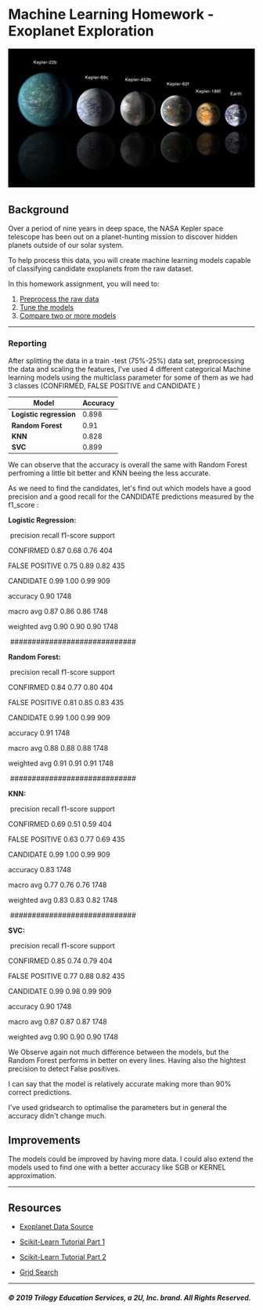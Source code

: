 # Machine Learning Homework - Exoplanet Exploration

![exoplanets.jpg](Images/exoplanets.jpg)

## Background

Over a period of nine years in deep space, the NASA Kepler space telescope has been out on a planet-hunting mission to discover hidden planets outside of our solar system.

To help process this data, you will create machine learning models capable of classifying candidate exoplanets from the raw dataset.

In this homework assignment, you will need to:

1. [Preprocess the raw data](#Preprocessing)
2. [Tune the models](#Tune-Model-Parameters)
3. [Compare two or more models](#Evaluate-Model-Performance)

- - -

### Reporting

After splitting the data in a train -test (75%-25%) data set, preprocessing the data and scaling the features, I've used 4 different categorical Machine learning models using the multiclass parameter for some of them as we had 3 classes (CONFIRMED, FALSE POSITIVE and CANDIDATE ) 

| Model                   | Accuracy |
| ----------------------- | -------- |
| **Logistic regression** | 0.898    |
| **Random Forest**       | 0.91     |
| **KNN**                 | 0.828    |
| **SVC**                 | 0.899    |

We can observe that the accuracy is overall the same with Random Forest perfroming a little bit better and KNN beeing the less accurate.

As we need to find the candidates, let's find out which models have a good precision and a good recall for the CANDIDATE predictions measured by the f1_score :

**Logistic Regression:**

​                				precision    recall     f1-score   support      

CONFIRMED             0.87          0.68         0.76       404

FALSE POSITIVE       0.75          0.89         0.82       435     

CANDIDATE              0.99           1.00         0.99       909       

accuracy                                                        0.90      1748     

macro avg                0.87            0.86         0.86       1748  

weighted avg            0.90           0.90          0.90      1748

​															#############################

**Random Forest:**

​                				precision    recall     f1-score   support      

CONFIRMED      		   0.84      0.77        0.80           404 

FALSE POSITIVE      	 0.81      0.85         0.83           435     

CANDIDATE       		   0.99      1.00         0.99           909       

accuracy                                                       0.91        1748     

macro avg    			     0.88      0.88          0.88        1748  

weighted avg                0.91      0.91           0.91       1748

​															#############################

**KNN:**

​                				precision    recall     f1-score   support      

CONFIRMED              0.69           0.51      0.59          404 

FALSE POSITIVE        0.63           0.77       0.69          435     

CANDIDATE               0.99           1.00       0.99         909       

accuracy                                                      0.83       1748     

macro avg                  0.77          0.76         0.76       1748  

weighted avg              0.83           0.83      0.82       1748

​															#############################

**SVC:**

​                				precision    recall     f1-score   support      

CONFIRMED                0.85        0.74        0.79       404 

FALSE POSITIVE           0.77        0.88       0.82       435     

CANDIDATE                  0.99        0.98       0.99       909       

accuracy                                                      0.90      1748     

macro avg                    0.87       0.87         0.87       1748  

weighted avg                0.90      0.90         0.90      1748



We Observe again not much difference between the models, but the Random Forest performs in better on every lines. Having also the hightest precision to detect False positives.

I can say that the model is relatively accurate making more than 90% correct predictions.

I've used gridsearch to optimalise the parameters but in general the accuracy didn't change much.

## Improvements ##

The models could be improved by having more data. I could also extend the models used to find one with a better accuracy like SGB or KERNEL approximation. 

-------------------------------------------------------------------------------------------

## Resources

* [Exoplanet Data Source](https://www.kaggle.com/nasa/kepler-exoplanet-search-results)

* [Scikit-Learn Tutorial Part 1](https://www.youtube.com/watch?v=4PXAztQtoTg)

* [Scikit-Learn Tutorial Part 2](https://www.youtube.com/watch?v=gK43gtGh49o&t=5858s)

* [Grid Search](https://scikit-learn.org/stable/modules/grid_search.html)

- - -

##### © 2019 Trilogy Education Services, a 2U, Inc. brand. All Rights Reserved.
